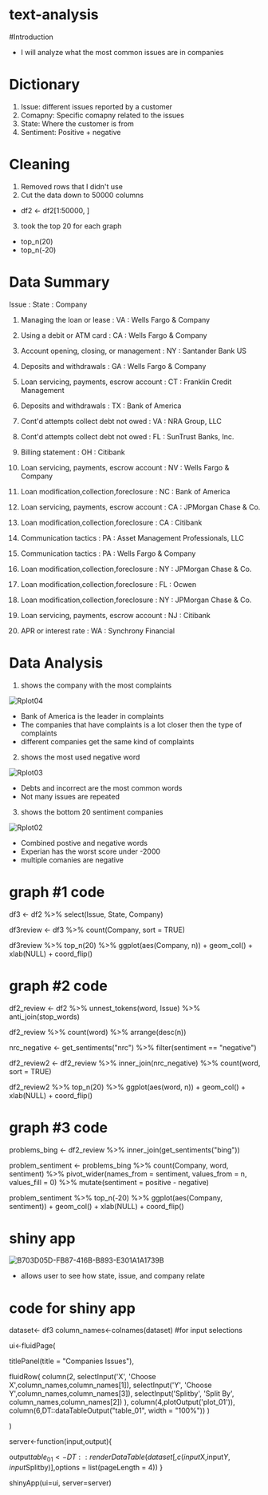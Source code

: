 # text-analysis
#Introduction
- I will analyze what the most common issues are in companies


# Dictionary 
1. Issue: different issues reported by a customer
2. Comapny: Specific comapny related to the issues 
3. State: Where the customer is from 
4. Sentiment: Positive + negative

# Cleaning
1. Removed rows that I didn't use
2. Cut the data down to 50000 columns
- df2 <- df2[1:50000, ]
3. took the top 20 for each graph
- top_n(20)
- top_n(-20)

# Data Summary
  Issue : State : Company
  1. Managing the loan or lease : VA : Wells Fargo & Company

  2. Using a debit or ATM card : CA : Wells Fargo & Company

  3. Account opening, closing, or management : NY : Santander Bank US

   4. Deposits and withdrawals : GA : Wells Fargo & Company

  5. Loan servicing, payments, escrow account : CT : Franklin Credit Management

  6. Deposits and withdrawals : TX : Bank of America
  
   7. Cont'd attempts collect debt not owed : VA : NRA Group, LLC

  8. Cont'd attempts collect debt not owed : FL : SunTrust Banks, Inc.

  9. Billing statement : OH : Citibank

  10. Loan servicing, payments, escrow account : NV : Wells Fargo & Company

  11. Loan modification,collection,foreclosure : NC : Bank of America

  12. Loan servicing, payments, escrow account : CA : JPMorgan Chase & Co.

  13. Loan modification,collection,foreclosure : CA : Citibank

  14. Communication tactics : PA : Asset Management Professionals, LLC

  15. Communication tactics : PA : Wells Fargo & Company

  16. Loan modification,collection,foreclosure : NY : JPMorgan Chase & Co.

  17. Loan modification,collection,foreclosure : FL : Ocwen

  18. Loan modification,collection,foreclosure : NY : JPMorgan Chase & Co.

  19. Loan servicing, payments, escrow account : NJ : Citibank

  20. APR or interest rate : WA : Synchrony Financial


# Data Analysis
1. shows the company with the most complaints

![Rplot04](https://user-images.githubusercontent.com/113206712/222854806-aa75652d-9789-483d-9345-2eb3ea3a76dd.png)
- Bank of America is the leader in complaints
- The companies that have complaints is a lot closer then the type of complaints
- different companies get the same kind of complaints

2. shows the most used negative word

![Rplot03](https://user-images.githubusercontent.com/113206712/222854581-f06da9ae-8d48-470f-ac38-f7be090b20d3.png)
- Debts and incorrect are the most common words
- Not many issues are repeated

3. shows the bottom 20 sentiment companies

![Rplot02](https://user-images.githubusercontent.com/113206712/222854573-6e0dcdf6-8756-4be6-8896-ddf6b097b24f.png)

- Combined postive and negative words
- Experian has the worst score under -2000
- multiple comanies are negative


 

# graph #1 code

df3 <- df2 %>%
  select(Issue, State, Company)

df3review <- df3 %>% 
  count(Company, sort = TRUE) 


df3review %>%  top_n(20) %>% ggplot(aes(Company, n)) + geom_col() + xlab(NULL) + coord_flip()


# graph #2 code 

df2_review <- df2 %>%
  unnest_tokens(word, Issue) %>%
  anti_join(stop_words) 

df2_review %>%
  count(word) %>%
  arrange(desc(n))



nrc_negative <- get_sentiments("nrc") %>% 
  filter(sentiment == "negative")

df2_review2 <- df2_review %>%
  inner_join(nrc_negative) %>%
  count(word, sort = TRUE)



df2_review2 %>% top_n(20) %>% ggplot(aes(word, n)) + geom_col() + xlab(NULL) + coord_flip()


# graph #3 code

problems_bing <- df2_review %>%
  inner_join(get_sentiments("bing")) 
  

problem_sentiment <- problems_bing %>%
  count(Company, word, sentiment) %>%
  pivot_wider(names_from = sentiment, values_from = n, values_fill = 0) %>% 
  mutate(sentiment = positive - negative)


problem_sentiment %>%  top_n(-20) %>% ggplot(aes(Company, sentiment)) + geom_col() + xlab(NULL) + coord_flip()  

# shiny app

![B703D05D-FB87-416B-B893-E301A1A1739B](https://user-images.githubusercontent.com/113206712/222869507-e866d4f1-896a-4782-b813-0e8a8747ef59.jpeg)

- allows user to see how state, issue, and company relate

# code for shiny app

dataset<- df3
column_names<-colnames(dataset) #for input selections

ui<-fluidPage( 
  
  titlePanel(title = "Companies Issues"),

  
  fluidRow(
    column(2,
           selectInput('X', 'Choose X',column_names,column_names[1]),
           selectInput('Y', 'Choose Y',column_names,column_names[3]),
           selectInput('Splitby', 'Split By', column_names,column_names[2])
    ),
    column(4,plotOutput('plot_01')),
    column(6,DT::dataTableOutput("table_01", width = "100%"))
  )
  
  
)

server<-function(input,output){
  

  
  output$table_01<-DT::renderDataTable(dataset[,c(input$X,input$Y,input$Splitby)],options = list(pageLength = 4))
}

shinyApp(ui=ui, server=server)

